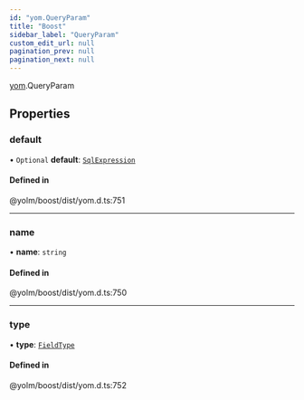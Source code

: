 ```yaml
---
id: "yom.QueryParam"
title: "Boost"
sidebar_label: "QueryParam"
custom_edit_url: null
pagination_prev: null
pagination_next: null
---
```


[yom](../namespaces/yom.md).QueryParam

## Properties

### default

• `Optional` **default**: [`SqlExpression`](../namespaces/yom.md#sqlexpression)

#### Defined in

@yolm/boost/dist/yom.d.ts:751

___

### name

• **name**: `string`

#### Defined in

@yolm/boost/dist/yom.d.ts:750

___

### type

• **type**: [`FieldType`](../namespaces/yom.md#fieldtype)

#### Defined in

@yolm/boost/dist/yom.d.ts:752
